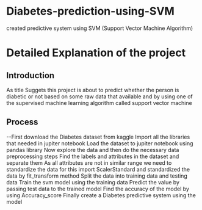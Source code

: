 # Diabetes-prediction-using-SVM
created predictive system using SVM (Support Vector Machine Algorithm) 
# Detailed Explanation of the project
## Introduction
As title Suggets this project is about to predict whether the person is diabetic or not based on some raw data that available and by using one of the supervised machine learning algorithm called support vector machine
## Process 
--First download the  Diabetes dataset from kaggle
Import all the libraries that needed in jupiter notebook
Load the dataset to jupiter notebook using pandas library
Now explore the data and then do the necessary data preprocessing steps
Find the labels and attributes in the dataset and separate them 
As all attributes are not in similar range we need to standardize the data for this import ScalerStandard and standardized the data by fit_transform method
Split the data into training data and testing data 
Train the svm model using the training data 
Predict the value by passing test data to the trained model
Find the accuracy of the model by using Accuracy_score
Finally create a Diabetes predictive system using the model
